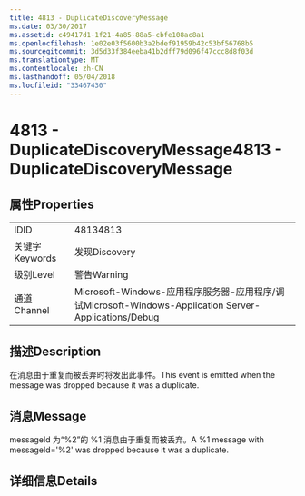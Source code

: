 ```yaml
---
title: 4813 - DuplicateDiscoveryMessage
ms.date: 03/30/2017
ms.assetid: c49417d1-1f21-4a85-88a5-cbfe108ac8a1
ms.openlocfilehash: 1e02e03f5600b3a2bdef91959b42c53bf56768b5
ms.sourcegitcommit: 3d5d33f384eeba41b2dff79d096f47ccc8d8f03d
ms.translationtype: MT
ms.contentlocale: zh-CN
ms.lasthandoff: 05/04/2018
ms.locfileid: "33467430"
---
```

# <a name="4813---duplicatediscoverymessage"></a><span data-ttu-id="7cc5e-102">4813 - DuplicateDiscoveryMessage</span><span class="sxs-lookup"><span data-stu-id="7cc5e-102">4813 - DuplicateDiscoveryMessage</span></span>
## <a name="properties"></a><span data-ttu-id="7cc5e-103">属性</span><span class="sxs-lookup"><span data-stu-id="7cc5e-103">Properties</span></span>  
  
|||  
|-|-|  
|<span data-ttu-id="7cc5e-104">ID</span><span class="sxs-lookup"><span data-stu-id="7cc5e-104">ID</span></span>|<span data-ttu-id="7cc5e-105">4813</span><span class="sxs-lookup"><span data-stu-id="7cc5e-105">4813</span></span>|  
|<span data-ttu-id="7cc5e-106">关键字</span><span class="sxs-lookup"><span data-stu-id="7cc5e-106">Keywords</span></span>|<span data-ttu-id="7cc5e-107">发现</span><span class="sxs-lookup"><span data-stu-id="7cc5e-107">Discovery</span></span>|  
|<span data-ttu-id="7cc5e-108">级别</span><span class="sxs-lookup"><span data-stu-id="7cc5e-108">Level</span></span>|<span data-ttu-id="7cc5e-109">警告</span><span class="sxs-lookup"><span data-stu-id="7cc5e-109">Warning</span></span>|  
|<span data-ttu-id="7cc5e-110">通道</span><span class="sxs-lookup"><span data-stu-id="7cc5e-110">Channel</span></span>|<span data-ttu-id="7cc5e-111">Microsoft-Windows-应用程序服务器-应用程序/调试</span><span class="sxs-lookup"><span data-stu-id="7cc5e-111">Microsoft-Windows-Application Server-Applications/Debug</span></span>|  
  
## <a name="description"></a><span data-ttu-id="7cc5e-112">描述</span><span class="sxs-lookup"><span data-stu-id="7cc5e-112">Description</span></span>  
 <span data-ttu-id="7cc5e-113">在消息由于重复而被丢弃时将发出此事件。</span><span class="sxs-lookup"><span data-stu-id="7cc5e-113">This event is emitted when the message was dropped because it was a duplicate.</span></span>  
  
## <a name="message"></a><span data-ttu-id="7cc5e-114">消息</span><span class="sxs-lookup"><span data-stu-id="7cc5e-114">Message</span></span>  
 <span data-ttu-id="7cc5e-115">messageId 为“%2”的 %1 消息由于重复而被丢弃。</span><span class="sxs-lookup"><span data-stu-id="7cc5e-115">A %1 message with messageId='%2' was dropped because it was a duplicate.</span></span>  
  
## <a name="details"></a><span data-ttu-id="7cc5e-116">详细信息</span><span class="sxs-lookup"><span data-stu-id="7cc5e-116">Details</span></span>
